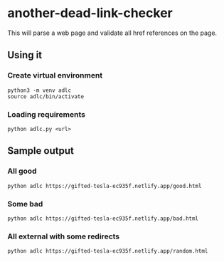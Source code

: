 # another-dead-link-checker

This will parse a web page and validate all href references on the page.

## Using it

### Create virtual environment
```
python3 -m venv adlc
source adlc/bin/activate
```

### Loading requirements
```
python adlc.py <url>
```

## Sample output

### All good
```
python adlc https://gifted-tesla-ec935f.netlify.app/good.html
```

### Some bad
```
python adlc https://gifted-tesla-ec935f.netlify.app/bad.html
```

### All external with some redirects
```
python adlc https://gifted-tesla-ec935f.netlify.app/random.html
```
